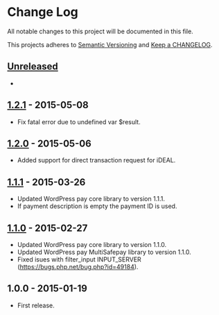 # Change Log

All notable changes to this project will be documented in this file.

This projects adheres to [Semantic Versioning](http://semver.org/) and [Keep a CHANGELOG](http://keepachangelog.com/).

## [Unreleased][unreleased]
-

## [1.2.1] - 2015-05-08
- Fix fatal error due to undefined var $result.

## [1.2.0] - 2015-05-06
- Added support for direct transaction request for iDEAL.

## [1.1.1] - 2015-03-26
- Updated WordPress pay core library to version 1.1.1.
- If payment description is empty the payment ID is used.

## [1.1.0] - 2015-02-27
- Updated WordPress pay core library to version 1.1.0.
- Updated WordPress pay MultiSafepay library to version 1.1.0.
- Fixed isues with filter_input INPUT_SERVER (https://bugs.php.net/bug.php?id=49184).

## 1.0.0 - 2015-01-19
- First release.

[unreleased]: https://github.com/wp-pay-gateways/multisafepay-connect/compare/1.2.1...HEAD
[1.2.1]: https://github.com/wp-pay-gateways/multisafepay-connect/compare/1.2.0...1.2.1
[1.2.0]: https://github.com/wp-pay-gateways/multisafepay-connect/compare/1.1.1...1.2.0
[1.1.1]: https://github.com/wp-pay-gateways/multisafepay-connect/compare/1.1.0...1.1.1
[1.1.0]: https://github.com/wp-pay-gateways/multisafepay-connect/compare/1.0.0...1.1.0
